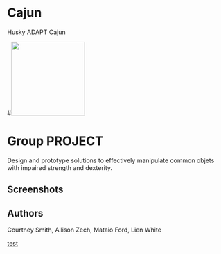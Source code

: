 # Cajun
Husky ADAPT Cajun

#<img src="https://drive.google.com/open?id=0Bx3n03-Pr6W8TUlUMW1GYlBjQ2NNcHhmUmVwX0t2X296UkI0" width="170">

# Group PROJECT

Design and prototype solutions to effectively manipulate common objets with impaired strength and dexterity.

## Screenshots

## Authors
Courtney Smith,
Allison Zech,
Mataio Ford,
Lien White


[test](/docs/test.md)
